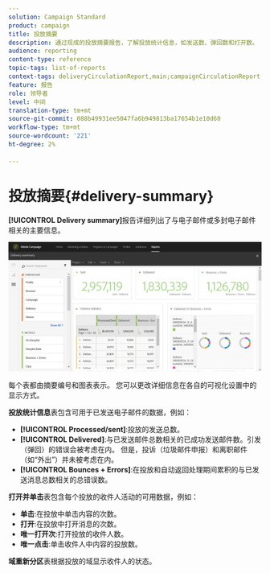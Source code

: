 ```yaml
---
solution: Campaign Standard
product: campaign
title: 投放摘要
description: 通过现成的投放摘要报告，了解投放统计信息，如发送数、弹回数和打开数。
audience: reporting
content-type: reference
topic-tags: list-of-reports
context-tags: deliveryCirculationReport,main;campaignCirculationReport,main;programCirculationReport,main
feature: 报告
role: 领导者
level: 中间
translation-type: tm+mt
source-git-commit: 088b49931ee5047fa6b949813ba17654b1e10d60
workflow-type: tm+mt
source-wordcount: '221'
ht-degree: 2%

---
```



# 投放摘要{#delivery-summary}

**[!UICONTROL Delivery summary]**&#x200B;报告详细列出了与电子邮件或多封电子邮件相关的主要信息。

![](assets/campaign_reports_1.png)

每个表都由摘要编号和图表表示。 您可以更改详细信息在各自的可视化设置中的显示方式。

**投放统计信息**&#x200B;表包含可用于已发送电子邮件的数据，例如：

* **[!UICONTROL Processed/sent]**:投放的发送总数。
* **[!UICONTROL Delivered]**:与已发送邮件总数相关的已成功发送邮件数。引发（弹回）的错误会被考虑在内。 但是，投诉（垃圾邮件申报）和离职邮件（如“外出”）并未被考虑在内。
* **[!UICONTROL Bounces + Errors]**:在投放和自动返回处理期间累积的与已发送消息总数相关的总错误数。

**打开并单击**&#x200B;表包含每个投放的收件人活动的可用数据，例如：

* **单击**:在投放中单击内容的次数。
* **打开**:在投放中打开消息的次数。
* **唯一打开次**:打开投放的收件人数。
* **唯一点击**:单击收件人中内容的投放数。

**域重新分区**&#x200B;表根据投放的域显示收件人的状态。
